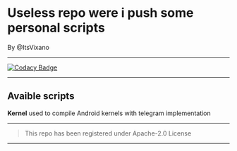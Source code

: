 # Useless repo were i push some personal scripts 

By @ItsVixano

---------------------------

[![Codacy Badge](https://app.codacy.com/project/badge/Grade/5204a7cc717f49de801d42fd89c15596)](https://www.codacy.com/manual/ItsVixano/personalscripts?utm_source=github.com&amp;utm_medium=referral&amp;utm_content=ItsVixano/personalscripts&amp;utm_campaign=Badge_Grade)

---------------------------

## Avaible scripts

**Kernel** used to compile Android kernels with telegram implementation

---------------------------

> This repo has been registered under Apache-2.0 License

---------------------------
